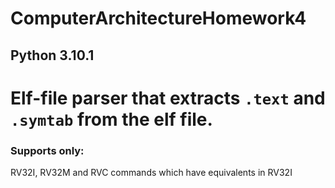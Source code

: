 # ComputerArchitectureHomework4
## Python 3.10.1

# Elf-file parser that extracts `.text` and `.symtab` from the elf file.

### Supports only:
RV32I, RV32M and RVC commands which have equivalents in RV32I

